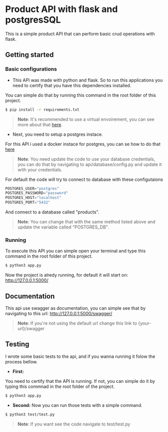 # Product API with flask and postgresSQL

This is a simple product API that can perform basic crud operations with flask.

## Getting started

### Basic configurations
* This APi was made with python and flask. So to run this applications you need to certify that you have this dependencies installed.

You can simple do that by running this command in the root folder of this project.

``` sh
$ pip install -r requirements.txt 
```

> **Note**: It's recommended to use a virtual envoirement, you can see more about that [here](https://virtualenv.pypa.io/en/latest/installation.html).

*  Next, you need to setup a postgres instace.

For this API i used a docker instace for postgres, you can se how to do that [here](https://hub.docker.com/_/postgres)

> **Note**: You need update the code to use your database credentials, you can do that by navigating to api/database/config.py and update it with your credentials.

For default the code will try to connect to database with these configutaions

``` python
POSTGRES_USER="postgres"
POSTGRES_PASSWORD="password"
POSTGRES_HOST="localhost"
POSTGRES_PORT="5432"
```

And connect to a database called "products".
> **Note**: You can change that with the same method listed above and update the variable called "POSTGRES_DB".

### Running 
To execute this API you can simple open your terminal and type this command in the root folder of this project.

``` sh
$ python3 app.py 
```
Now the project is alredy running, for default it will start on: http://127.0.0.1:5000/

## Documentation

This api use swagger as documentation, you can simple see that by navigating to this url: http://127.0.0.1:5000/swagger/
> **Note**: If you're not using the default url change this link to {your-url}/swagger

## Testing 

I wrote some basic tests to the api, and if you wanna running it folow the process bellow.

* **First:**

You need to certify that the API is running. If not, you can simple do it by typing this commnad in the root folder of the project.

``` sh
$ python3 app.py 
```

* **Second:**
Now you can run those tests with a simple command.

``` sh
$ python3 test/test.py 
```

> **Note**: If you want see the code navigate to test/test.py


